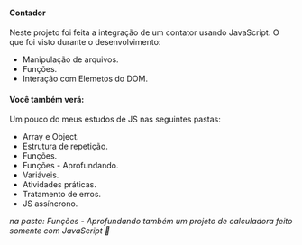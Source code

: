 #### Contador 

Neste projeto foi feita a integração de um contator usando JavaScript. O que foi visto durante o desenvolvimento:

- Manipulação de arquivos.
- Funções.
- Interação com Elemetos do DOM.

#### Você também verá: 

Um pouco do meus estudos de JS nas seguintes pastas:

 - Array e Object.
 - Estrutura de repetição. 
 - Funções.
 - Funções - Aprofundando.
 - Variáveis.
 - Atividades práticas.
 - Tratamento de erros. 
 - JS assíncrono. 
 
*na pasta: Funções - Aprofundando também um projeto de calculadora feito somente com JavaScript 🙂* 
